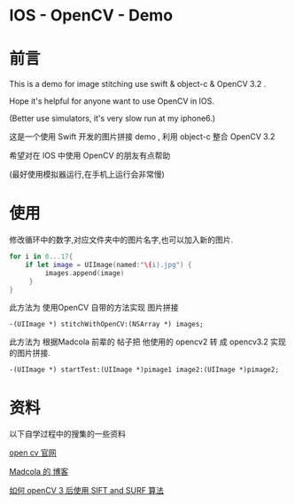 # IOS - OpenCV - Demo

<!--markdown-->
<!-- toc -->

# 前言

This is a demo for image stitching use swift & object-c & OpenCV 3.2 .

Hope it's helpful for anyone want to use OpenCV in IOS.

(Better use simulators, it's very slow run at my iphone6.)

这是一个使用 Swift 开发的图片拼接 demo , 利用 object-c 整合 OpenCV 3.2

希望对在 IOS 中使用 OpenCV 的朋友有点帮助

(最好使用模拟器运行,在手机上运行会非常慢)

# 使用

修改循环中的数字,对应文件夹中的图片名字,也可以加入新的图片.
```Swift
for i in 0...17{
    if let image = UIImage(named:"\(i).jpg") {
         images.append(image)
     }
}

```

此方法为 使用OpenCV 自带的方法实现 图片拼接
```Objc
-(UIImage *) stitchWithOpenCV:(NSArray *) images;
```

此方法为 根据Madcola 前辈的 帖子把 他使用的 opencv2 转 成 opencv3.2 实现的图片拼接.
```Objc
-(UIImage *) startTest:(UIImage *)pimage1 image2:(UIImage *)pimage2;
```

# 资料

以下自学过程中的搜集的一些资料

[open cv 官网](https://opencv.org/)

[Madcola 的 博客](http://www.cnblogs.com/skyfsm/p/7411961.html)

[如何 openCV 3 后使用 SIFT and SURF 算法](https://www.pyimagesearch.com/2015/07/16/where-did-sift-and-surf-go-in-opencv-3/)
